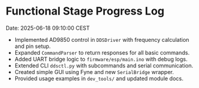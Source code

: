 # Functional Stage Progress Log
Date: 2025-06-18 09:10:00 CEST

- Implemented AD9850 control in `DDSDriver` with frequency calculation and pin setup.
- Expanded `CommandParser` to return responses for all basic commands.
- Added UART bridge logic to `firmware/esp/main.ino` with debug logs.
- Extended CLI `ddsctl.py` with subcommands and serial communication.
- Created simple GUI using Fyne and new `SerialBridge` wrapper.
- Provided usage examples in `dev_tools/` and updated module docs.
